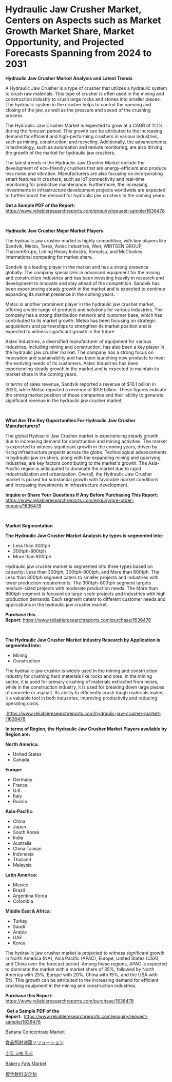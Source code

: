 <p><h1>Hydraulic Jaw Crusher Market, Centers on Aspects such as Market Growth Market Share, Market Opportunity, and Projected Forecasts Spanning from 2024 to 2031</h1></p><p><strong>Hydraulic Jaw Crusher Market Analysis and Latest Trends</strong></p>
<p><p>A Hydraulic Jaw Crusher is a type of crusher that utilizes a hydraulic system to crush raw materials. This type of crusher is often used in the mining and construction industry to crush large rocks and stones into smaller pieces. The hydraulic system in the crusher helps to control the opening and closing of the jaw, as well as the pressure and speed of the crushing process.</p><p>The Hydraulic Jaw Crusher Market is expected to grow at a CAGR of 11.1% during the forecast period. This growth can be attributed to the increasing demand for efficient and high-performing crushers in various industries, such as mining, construction, and recycling. Additionally, the advancements in technology, such as automation and remote monitoring, are also driving the growth of the market for hydraulic jaw crushers.</p><p>The latest trends in the Hydraulic Jaw Crusher Market include the development of eco-friendly crushers that are energy-efficient and produce less noise and vibration. Manufacturers are also focusing on incorporating smart features in crushers, such as IoT connectivity and real-time monitoring for predictive maintenance. Furthermore, the increasing investments in infrastructure development projects worldwide are expected to further boost the demand for hydraulic jaw crushers in the coming years.</p></p>
<p><strong>Get a Sample PDF of the Report:&nbsp;</strong> <a href="https://www.reliableresearchreports.com/enquiry/request-sample/1636478">https://www.reliableresearchreports.com/enquiry/request-sample/1636478</a></p>
<p>&nbsp;</p>
<p><strong>Hydraulic Jaw Crusher Major Market Players</strong></p>
<p><p>The hydraulic jaw crusher market is highly competitive, with key players like Sandvik, Metso, Terex, Astec Industries, Weir, WIRTGEN GROUP, ThyssenKrupp, Liming Heavy Industry, Komatsu, and McCloskey International competing for market share. </p><p>Sandvik is a leading player in the market and has a strong presence globally. The company specializes in advanced equipment for the mining and construction industries and has been investing heavily in research and development to innovate and stay ahead of the competition. Sandvik has been experiencing steady growth in the market and is expected to continue expanding its market presence in the coming years.</p><p>Metso is another prominent player in the hydraulic jaw crusher market, offering a wide range of products and solutions for various industries. The company has a strong distribution network and customer base, which has contributed to its market growth. Metso has been focusing on strategic acquisitions and partnerships to strengthen its market position and is expected to witness significant growth in the future.</p><p>Astec Industries, a diversified manufacturer of equipment for various industries, including mining and construction, has also been a key player in the hydraulic jaw crusher market. The company has a strong focus on innovation and sustainability and has been launching new products to meet the evolving needs of its customers. Astec Industries has been experiencing steady growth in the market and is expected to maintain its market share in the coming years.</p><p>In terms of sales revenue, Sandvik reported a revenue of $10.1 billion in 2020, while Metso reported a revenue of $3.9 billion. These figures indicate the strong market position of these companies and their ability to generate significant revenue in the hydraulic jaw crusher market.</p></p>
<p>&nbsp;</p>
<p><strong>What Are The Key Opportunities For Hydraulic Jaw Crusher Manufacturers?</strong></p>
<p><p>The global Hydraulic Jaw Crusher market is experiencing steady growth due to increasing demand for construction and mining activities. The market is expected to witness significant growth in the coming years, driven by rising infrastructure projects across the globe. Technological advancements in hydraulic jaw crushers, along with the expanding mining and quarrying industries, are key factors contributing to the market's growth. The Asia-Pacific region is anticipated to dominate the market due to rapid industrialization and urbanization. Overall, the Hydraulic Jaw Crusher market is poised for substantial growth with favorable market conditions and increasing investments in infrastructure development.</p></p>
<p><strong>Inquire or Share Your Questions If Any Before Purchasing This Report:</strong> <a href="https://www.reliableresearchreports.com/enquiry/pre-order-enquiry/1636478">https://www.reliableresearchreports.com/enquiry/pre-order-enquiry/1636478</a></p>
<p>&nbsp;</p>
<p><strong>Market Segmentation</strong></p>
<p><strong>The Hydraulic Jaw Crusher Market Analysis by types is segmented into:</strong></p>
<p><ul><li>Less than 300tph</li><li>300tph-800tph</li><li>More than 800tph</li></ul></p>
<p><p>Hydraulic jaw crusher market is segmented into three types based on capacity: Less than 300tph, 300tph-800tph, and More than 800tph. The Less than 300tph segment caters to smaller projects and industries with lower production requirements. The 300tph-800tph segment targets medium-sized projects with moderate production needs. The More than 800tph segment is focused on large-scale projects and industries with high production demands. Each segment caters to different customer needs and applications in the hydraulic jaw crusher market.</p></p>
<p><strong>Purchase this Report:&nbsp;</strong><a href="https://www.reliableresearchreports.com/purchase/1636478">https://www.reliableresearchreports.com/purchase/1636478</a></p>
<p>&nbsp;</p>
<p><strong>The Hydraulic Jaw Crusher Market Industry Research by Application is segmented into:</strong></p>
<p><ul><li>Mining</li><li>Construction</li></ul></p>
<p><p>The hydraulic jaw crusher is widely used in the mining and construction industry for crushing hard materials like rocks and ores. In the mining sector, it is used for primary crushing of materials extracted from mines, while in the construction industry, it is used for breaking down large pieces of concrete or asphalt. Its ability to efficiently crush tough materials makes it a valuable tool in both industries, improving productivity and reducing operating costs.</p></p>
<p><a href="https://www.reliableresearchreports.com/hydraulic-jaw-crusher-market-r1636478">&nbsp;https://www.reliableresearchreports.com/hydraulic-jaw-crusher-market-r1636478</a></p>
<p><strong>In terms of Region, the Hydraulic Jaw Crusher Market Players available by Region are:</strong></p>
<p>
    <p> <strong> North America: </strong>
        <ul>
            <li>United States</li>
            <li>Canada</li>
        </ul>
        </p> 
    <p> <strong> Europe: </strong>
        <ul>
            <li>Germany</li>
            <li>France</li>
            <li>U.K.</li>
            <li>Italy</li>
            <li>Russia</li>
        </ul>
        </p> 
    <p> <strong> Asia-Pacific: </strong>
        <ul>
            <li>China</li>
            <li>Japan</li>
            <li>South Korea</li>
            <li>India</li>
            <li>Australia</li>
            <li>China Taiwan</li>
            <li>Indonesia</li>
            <li>Thailand</li>
            <li>Malaysia</li>
        </ul>
        </p> 
    <p> <strong> Latin America: </strong>
        <ul>
            <li>Mexico</li>
            <li>Brazil</li>
            <li>Argentina Korea</li>
            <li>Colombia</li>
        </ul>
        </p> 
    <p> <strong> Middle East & Africa: </strong>
        <ul>
            <li>Turkey</li>
            <li>Saudi</li>
            <li>Arabia</li>
            <li>UAE</li>
            <li>Korea</li>
        </ul>
    </p>
    </p>
<p><p>The hydraulic jaw crusher market is projected to witness significant growth in North America (NA), Asia Pacific (APAC), Europe, United States (USA), and China over the forecast period. Among these regions, APAC is expected to dominate the market with a market share of 35%, followed by North America with 25%, Europe with 20%, China with 15%, and the USA with 5%. This growth can be attributed to the increasing demand for efficient crushing equipment in the mining and construction industries.</p></p>
<p><strong>Purchase this Report: </strong><a href="https://www.reliableresearchreports.com/purchase/1636478">https://www.reliableresearchreports.com/purchase/1636478</a></p>
<p>&nbsp;<strong>Get a Sample PDF of the Report:&nbsp;&nbsp;</strong><a href="https://www.reliableresearchreports.com/enquiry/request-sample/1636478">https://www.reliableresearchreports.com/enquiry/request-sample/1636478</a></p>
<p><strong></strong></p>
<p><p><a href="https://github.com/almainyongb/Market-Research-Report-List-1/blob/main/banana-concentrate-market.md">Banana Concentrate Market</a></p><p><a href="https://github.com/BrionnaBoyle/Market-Research-Report-List-1/blob/main/2309839153549.md">食品照射滅菌ソリューション</a></p><p><a href="https://medium.com/@jerrodhilll68/%EA%B8%80%EB%A1%9C%EB%B2%8C-%EC%88%98%EC%A7%81-%EA%B3%A0%EC%86%8D-%EB%AF%B9%EC%84%9C-%EC%8B%9C%EC%9E%A5-%EC%83%81%ED%83%9C-2024-2031-%EB%B0%8F-%EC%A7%80%EC%97%AD-%EC%A0%9C%ED%92%88-%EB%B0%8F-%EC%B5%9C%EC%A2%85-%EC%82%AC%EC%9A%A9%EC%97%90-%EB%94%B0%EB%A5%B8-%EC%98%88%EC%B8%A1-30b8de837ae6">수직 고속 믹서</a></p><p><a href="https://github.com/kimjmgeh81/Market-Research-Report-List-1/blob/main/bakery-fats-market.md">Bakery Fats Market</a></p><p><a href="https://github.com/RudyBoyer2017/Market-Research-Report-List-1/blob/main/2649864153548.md">複合飲料安定剤</a></p></p>